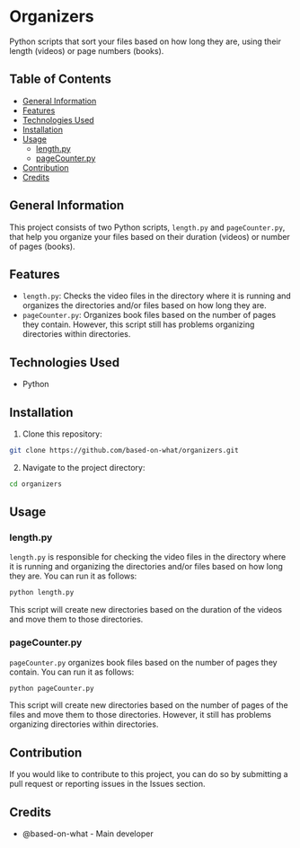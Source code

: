 # Organizers

Python scripts that sort your files based on how long they are, using their length (videos) or page numbers (books).

## Table of Contents
- [General Information](#general-information)
- [Features](#features)
- [Technologies Used](#technologies-used)
- [Installation](#installation)
- [Usage](#usage)
  - [length.py](#lengthpy)
  - [pageCounter.py](#pagecounterpy)
- [Contribution](#contribution)
- [Credits](#credits)

## General Information
This project consists of two Python scripts, `length.py` and `pageCounter.py`, that help you organize your files based on their duration (videos) or number of pages (books).

## Features
- `length.py`: Checks the video files in the directory where it is running and organizes the directories and/or files based on how long they are.
- `pageCounter.py`: Organizes book files based on the number of pages they contain. However, this script still has problems organizing directories within directories.

## Technologies Used
- Python

## Installation
1. Clone this repository:
```bash
git clone https://github.com/based-on-what/organizers.git
```
2. Navigate to the project directory:
```bash
cd organizers
```

## Usage
### length.py
`length.py` is responsible for checking the video files in the directory where it is running and organizing the directories and/or files based on how long they are. You can run it as follows:

```bash
python length.py
```

This script will create new directories based on the duration of the videos and move them to those directories.

### pageCounter.py
`pageCounter.py` organizes book files based on the number of pages they contain. You can run it as follows:

```bash
python pageCounter.py
```

This script will create new directories based on the number of pages of the files and move them to those directories. However, it still has problems organizing directories within directories.

## Contribution
If you would like to contribute to this project, you can do so by submitting a pull request or reporting issues in the Issues section.

## Credits
- @based-on-what - Main developer
